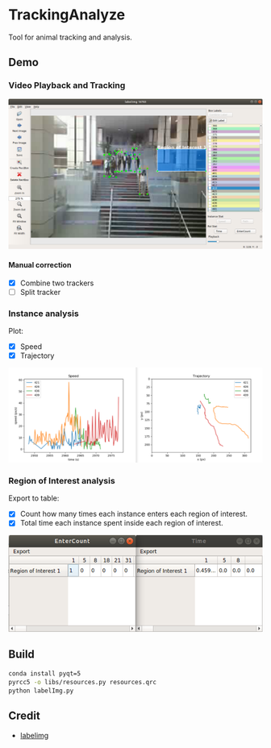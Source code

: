 # TrackingAnalyze

Tool for animal tracking and analysis.

## Demo

### Video Playback and Tracking

![](demo/demo1.png)

#### Manual correction

- [x] Combine two trackers
- [ ] Split tracker

### Instance analysis

Plot:

- [x] Speed
- [x] Trajectory

![](demo/demo2.png)

### Region of Interest analysis

Export to table:

- [x] Count how many times each instance enters each region of interest.
- [x] Total time each instance spent inside each region of interest.

![](demo/demo3.png)

## Build

```bash
conda install pyqt=5
pyrcc5 -o libs/resources.py resources.qrc
python labelImg.py
```

## Credit

- [labelimg](https://github.com/tzutalin/labelImg)
